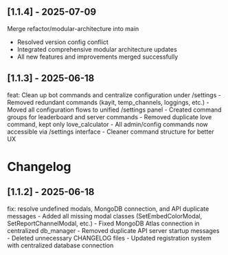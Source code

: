 ## [1.1.4] - 2025-07-09

Merge refactor/modular-architecture into main

- Resolved version config conflict
- Integrated comprehensive modular architecture updates
- All new features and improvements merged successfully

## [1.1.3] - 2025-06-18

feat: Clean up bot commands and centralize configuration under /settings - Removed redundant commands (kayit, temp_channels, loggings, etc.) - Moved all configuration flows to unified /settings panel - Created command groups for leaderboard and server commands - Removed duplicate love command, kept only love_calculator - All admin/config commands now accessible via /settings interface - Cleaner command structure for better UX

# Changelog

## [1.1.2] - 2025-06-18

fix: resolve undefined modals, MongoDB connection, and API duplicate messages - Added all missing modal classes (SetEmbedColorModal, SetReportChannelModal, etc.) - Fixed MongoDB Atlas connection in centralized db_manager - Removed duplicate API server startup messages - Deleted unnecessary CHANGELOG files - Updated registration system with centralized database connection
